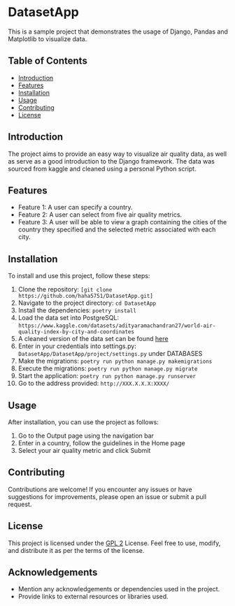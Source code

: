 # DatasetApp

This is a sample project that demonstrates the usage of Django, Pandas and Matplotlib to visualize data. 

## Table of Contents

- [Introduction](#introduction)
- [Features](#features)
- [Installation](#installation)
- [Usage](#usage)
- [Contributing](#contributing)
- [License](#license)

## Introduction

The project aims to provide an easy way to visualize air quality data, as well as serve as a good introduction to the Django framework. 
The data was sourced from kaggle and cleaned using a personal Python script. 

## Features

- Feature 1: A user can specify a country.
- Feature 2: A user can select from five air quality metrics. 
- Feature 3: A user will be able to view a graph containing the cities of the country they specified and the selected metric associated with each city. 

## Installation

To install and use this project, follow these steps:

1. Clone the repository: `[git clone https://github.com/haha5751/DatasetApp.git]`
2. Navigate to the project directory: `cd DatasetApp`
3. Install the dependencies: `poetry install`
4. Load the data set into PostgreSQL: `https://www.kaggle.com/datasets/adityaramachandran27/world-air-quality-index-by-city-and-coordinates`
5. A cleaned version of the data set can be found [here](./Data/cleaneddata.zip)
6. Enter in your credentials into settings.py: `DatasetApp/DatasetApp/project/settings.py` under DATABASES
7. Make the migrations: `poetry run python manage.py makemigrations`
8. Execute the migrations: `poetry run python manage.py migrate`
9. Start the application: `poetry run python manage.py runserver`
10. Go to the address provided: `http://XXX.X.X.X:XXXX/` 

## Usage

After installation, you can use the project as follows:

1. Go to the Output page using the navigation bar
2. Enter in a country, follow the guidelines in the Home page
3. Select your air quality metric and click Submit

## Contributing

Contributions are welcome! If you encounter any issues or have suggestions for improvements, please open an issue or submit a pull request.

## License

This project is licensed under the [GPL 2](./LICENSE) License. Feel free to use, modify, and distribute it as per the terms of the license.

## Acknowledgements

- Mention any acknowledgements or dependencies used in the project.
- Provide links to external resources or libraries used.

